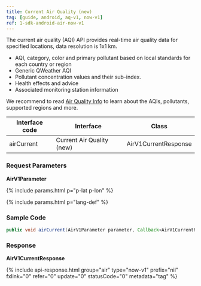 ```yaml
---
title: Current Air Quality (new)
tag: [guide, android, aq-v1, now-v1]
ref: 1-sdk-android-air-now-v1
---
```


The current air quality (AQI) API provides real-time air quality data for specified locations, data resolution is 1x1 km.

- AQI, category, color and primary pollutant based on local standards for each country or region
- Generic QWeather AQI
- Pollutant concentration values and their sub-index.
- Health effects and advice
- Associated monitoring station information

We recommend to read [Air Quality Info](/en/docs/resource/air-info/) to learn about the AQIs, pollutants, supported regions and more.

| Interface code | Interface         | Class       |
| --------------- | ---------------- | ------------ |
| airCurrent | Current Air Quality (new)  | AirV1CurrentResponse |

### Request Parameters 

**AirV1Parameter**

{% include params.html p="p-lat p-lon" %}

{% include params.html p="lang-def" %}

### Sample Code

```Java
public void airCurrent(AirV1Parameter parameter, Callback<AirV1CurrentResponse> callback);
```

### Response

**AirV1CurrentResponse**

{% include api-response.html group="air" type="now-v1" prefix="nil" fxlink="0" refer="0" update="0" statusCode="0" metadata="tag"  %}
